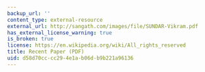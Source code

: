 ```yaml
---
backup_url: ''
content_type: external-resource
external_url: http://sangath.com/images/file/SUNDAR-Vikram.pdf
has_external_license_warning: true
is_broken: true
license: https://en.wikipedia.org/wiki/All_rights_reserved
title: Recent Paper (PDF)
uid: d58d70cc-cc29-4e1a-b06d-b9b221a96136
---
```

